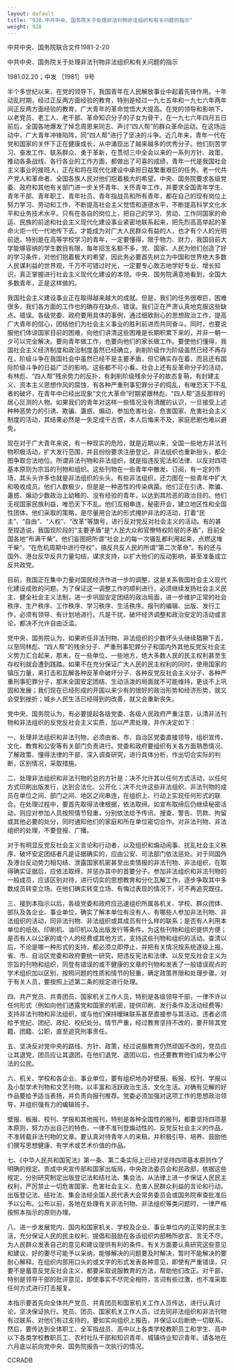 ```yaml
---
layout: default
title: "928.中共中央、国务院关于处理非法刊物非法组织和有关问题的指示"
weight: 928
---
```


中共中央、国务院联合文件1981-2-20

中共中央、国务院关于处理非法刊物非法组织和有关问题的指示

1981.02.20；中发 ［1981］ 9号

半个多世纪以来，在党的领导下，我国青年在人民解放事业中起着先锋作用。十年动乱时期，经过正反两方面经验的教育，特别是经过一九七五年和一九七六年两年间正反两方面经验的教育，广大青年的革命觉悟大大提高。在党的领导和影响下，以老党员、老工人、老干部、革命知识分子的子女为骨干，在一九七六年四月五日前后，全国各地爆发了悼念周恩来同志、声讨“四人帮”的群众革命运动。在这场运动中，广大青年冲锋陷阵，同“四人帮”进行了坚决的斗争。近几年来，青年一代在党和国家的关怀下正在健康成长，从中涌现出了越来越多的优秀分子。他们刻苦学习、奋发工作、联系群众、勇于革新，在贯彻三中全会以来的一系列方针、政策，推动各条战线、各行各业的工作方面，都做出了可喜的成绩，青年一代是我国社会主义事业的接班人，正在和将在现代化建设中承担日益繁重艰巨的任务。老一代共产党人和革命者、全国各族人民对他们抱着极大的希望。中央、国务院要求各级党委、政府和其他有关部门进一步关怀青年、关怀青年工作，并要求全国青年学生、青年干部、青年职工、青年社员、青年指战员和所有青年，都在自己的现有岗位上努力学习、劳动和工作，不断提高社会主义觉悟和道德水平，不断提高科学文化水平和业务技术水平。只有在各自的岗位上，把自己的学习、劳动、工作同国家的命运、民族的前途和社会主义现代化建设事业紧密地联系起来，把先烈高高举起的革命火炬一代一代地传下去，才能成为对广大人民群众有益的人，也才有个人的光明前途。特别是在高等学校学习的青年，一定要懂得，限于物力、财力，我国目前大学能够容纳的学生数目有限，每年招生名额不多，党、国家、人民为他们创造了好的学习条件，对他们抱着极大的希望，因此务必要首先树立为中国和世界绝大多数人民谋利益的世界观，千万不可错过时光，一定要专心致志地学好专业、增长知识，真正掌握进行社会主义现代化建设的本领。中央、国务院满意地看到，全国大多数青年，正是这样做的。

我国社会主义建设事业正在取得越来越大的成就。但是，我们的任务很艰巨，困难很多，我们各方面的工作也的确存在缺点、错误。我们正在严肃认真地克服这些缺点、错误。各级党委、政府要用具体的事例，通过细致耐心的思想政治工作，提高广大青年的信心，团结他们为社会主义事业的胜利前进而共同奋斗。同时，也要说服他们体谅国家目前的困难，向他们讲清这些困难是长期积累下来的，并非一朝一夕可以完全解决。要向青年做工作，也要向他们的家长做工作。要使他们懂得，我国社会主义经济制度和政治制度虽然已经确立，剥削阶级作为阶级虽然已经不再存在，阶级斗争在我国社会中虽然已经不是主要矛盾，但它确实存在着，而且还有国际阶级斗争的日益广泛的影响。这些都不可小看。社会上还有反革命分子的活动，有林彪、“四人帮”残余势力的反扑，有剥削阶级残余分子的故态复萌，有封建主义、资本主义思想作风的腐蚀，有各种严重刑事犯罪分子的捣乱，有唯恐天下不乱者的破坏，在青年中已经出现象“文化大革命”时期紧跟林彪、“四人帮”造反那样的居心叵测的人物。如果我们的青年对这样一些情况没有清醒的认识，一旦接受上述种种恶势力的引诱、欺骗、蛊惑、煽动，参加危害社会、危害国家、危害社会主义制度的活动，其结果必然是一失足成千古恨，本人后悔来不及，家庭悲剧也难以避免。

现在对于广大青年来说，有一种现实的危险，就是近期以来，全国一些地方非法刊物积极活动，扩大发行范围，并且纷纷要求注册登记，非法组织也重新抬头，都企图争取合法地位。所谓非法刊物和非法组织，就是指违反宪法和法律、以反对四项基本原则为宗旨的刊物和组织。这些刊物在一些青年中散发、订阅，有一定的市场，其头头许多也就是非法组织的头头。有些非法组织，还力图在一些青年中扩大和吸收成员。他们人数极少，但是是一种恶性的传染病菌。他们正在引诱、欺骗、蛊惑、煽动少数政治上幼稚的、没有经验的青年，以达到其险恶的政治目的。他们无视国家民族利益，唯恐天下不乱。他们互相串连，秘密开会，建立地区性和全国性团体。他们采取的策略，是尽量用合法的形式掩护非法的活动，打着“民主”、“自由”、“人权”、“改革”等旗号，进行反对党反对社会主义的活动。有的甚至捏造说，我国现阶段的“主要矛盾”是“人民大众和官僚特权阶层的矛盾”，目前全国各地“布满干柴”。他们妄图把所谓“社会上的每一次骚乱都利用起来，点燃这堆干柴”，“在危机周期中进行夺权”，搞反共反人民的所谓“第二次革命”。有的还与国外、港台反华反共力量勾结，谋求支持，以扩大他们的反动影响，甚至准备成立反共政党。

目前，我国正在集中力量对国民经济作进一步的调整，这是关系我国社会主义现代化建设成败的问题。为了保证这一调整工作的顺利进行，必须继续发扬社会主义民主、健全社会主义法制，进一步巩固安定团结的政治局面，进一步维护正常的社会秩序、生产秩序、工作秩序、学习秩序、生活秩序。报刊的编辑、出版、发行工作，必须有领导、有计划地进行。凡是干扰、破坏经济调整和政治安定的活动或言论，都决不允许自由泛滥。

党中央、国务院认为，如果听任非法刊物、非法组织的少数坏头头继续猖獗下去，以至同林彪、“四人帮”的残余分子、严重刑事犯罪分子和国内外其他反党反社会主义势力汇合起来，那末，在一些单位、一些地方，绝大多数人民的民主权利甚至生存权利就会遭到践踏。如果不在充分保证广大人民的民主权利的同时，使用国家的镇压力量，来打击和瓦解各种反革命破坏分子、各种反党反社会主义分子、各种严重刑事犯罪分子，那末全国安定团结、生动活泼的局面就不可能维持，更谈不上巩固和发展；我们现在已经形成的开国以来少有的很好的政治形势和经济形势，就又会受到挫折；城乡人民生活已经得到的改善，就又会重新丧失。

党中央、国务院认为，有必要提起各级党委、各级人民政府严重注意，认清非法刊物和非法组织的反党反社会主义实质，加以严肃处理，并作决定如下：

一、处理非法组织和非法刊物，必须由省、市、自治区党委直接领导，组织宣传、文化、教育和公安等有关部门负责进行。党委和政府要组织有关各方面熟悉情况、了解政策、懂得法律的干部，深入调查研究，进行具体分析，作出切合实际的判断，区别情况，采取措施。

二、处理非法组织和非法刊物的总的方针是：决不允许其以任何方式活动，以任何方式印刷出版发行，达到合法化、公开化；决不允许这些非法组织、非法刊物的成员在单位之间、部门之间、地区之间串连，在组织上、行动上实现任何形式的联合。在处理过程中，要首先取得法律根据，依法取缔。如宣布取缔后仍继续秘密活动，则应对参加人员按照情节轻重，分别依法给予传讯、搜查、警告、罚款、拘留或其他必要的处分，同时通知他们的家庭和所在单位密切合作。对非法刊物、非法组织的处理，不要登报、广播。

对于有明显反党反社会主义言论和行动者，以及组织和煽动闹事、扰乱社会主义秩序、破坏安定团结者凡是证据确实的，应由公安、司法部门依法惩处。对于同国外及港台反动势力相勾结、泄露国家机密甚至出卖情报的非法刊物、非法组织，在取得确实证据后，应依法取缔，并惩办其中的首要分子。参加非法组织和非法刊物的一般成员，应该区别对待，进行切实的思想教育和分化瓦解工作，逐步争取其中多数成员转变立场。在他们确实转变立场、有悔过表现的情况下，可不再追究既往。

三、接到本指示以后，各级党委和政府应迅速组织所属各机关、学校、群众团体、部队及各企业、事业单位，确实了解本单位有没有人、有哪些人参加非法刊物、非法组织的活动，同非法刊物、非法组织或其成员有什么样的联系；是否有人利用本单位的纸张、印刷机、油印机以及出版发行等条件，为这些刊物和组织提供方便；是否有人以公家的或个人的经费或其他方式，支持这些刊物和组织的活动。查清以后，不论是哪一种形式的支持，都必须立即停止，并把有关情况按系统逐级上报。省、市、自治区党委和政府要统一研究，把违反宪法和法律、以反党反社会主义为宗旨的刊物和组织，同登有错误的或不健康的文章的刊物和发表了一般错误观点的学术组织加以区别，按照问题的性质和情节的轻重，确定政策界限和处理步骤。对于有关人员，要按照上述第二条的规定进行处理。

四、共产党员、共青团员、国家机关工作人员，特别是各级领导干部，一律不许以任何形式（例如向他们透露党和国家的机密，提供印刷、发行条件及活动经费等）支持非法刊物和非法组织，或与他们保持暧昧联系甚至直接参与其活动。违者必须给予党纪、团纪、政纪、校纪处分。情节严重，经过教育坚持不改的，要开除其党籍、团籍、公职，直至追究刑事责任。

五、坚决反对党中央的路线、方针、政策，经过说服教育仍然顽固不改的，党员应让其退党，团员应让其退团。在他们退党、退团以后，也还要教育他们成为奉公守法的公民。

六、机关、学校和各企业、事业单位，要有组织地办好壁报、板报、校刊、学报以及小型学术刊物和文艺刊物，以丰富和活跃政治生活、文化生活。对确有见解的好作品要给予适当表扬，并负责向报刊推荐。党委必须加强对这项工作的思想政治领导，并组织强有力的编辑班子。

壁报、板报、校刊、学报和其他报刊，特别是各种全国性的报刊，都要坚持四项基本原则，努力办出自己的特色，一律不准刊登煽动性的、反党反社会主义的作品，不准转载非法刊物的文章。要认真对待青年人的来稿，并积极引导、培养、鼓励他们撰写思想健康、有学术或艺术价值的作品。

七、《中华人民共和国宪法》第一条、第二条实际上已经对坚持四项基本原则作了明确的规定。责成中央宣传部和国家出版局，中央政法委员会和民政部，依据这些规定，分别研究制定出版登记法和结社法、集会法，从法律上进一步保证人民民主权利，严厉禁止一切危害国家、危害社会主义、危害人民群众利益的言论和行动。出版登记法、结社法、集会法经全国人民代表大会常务委员会或国务院审查批准后予以公布。公布以前，各地在处理有关非法刊物、非法组织等类问题时，一律严格按照本指示的原则办理。

八、进一步发展党内、国内和国家机关、学校及企业、事业单位内的正常的民主生活，充分保证人民的民主权利，提倡和鼓励在各该组织内部畅所欲言、言无不尽，为人民群众发表自己的意见和建议提供有利的条件。有关方面要认真研究这些意见和建议，好的要尽可能予以采纳，能够解决的问题要及时解决，暂时不能解决的要耐心解释。在组织内部用口头的或文字的形式发表各种意见，即使有严重错误，只要不是蓄意反党反社会主义，都要采取说服教育的方法，帮助他们改正。对干部，特别是领导干部的批评意见，即使事实不尽完全相符，言词有些过激，也不准采取任何方式进行打击报复。

本指示要首先向全体共产党员、共青团员和国家机关工作人员传达，进行认真讨论，坚决保证执行。党员、团员、国家机关工作人员，过去同非法组织和非法刊物有过联系、对他们有过支持的，要如实向组织上报告，并保证以后断绝一切联系。然后，要传达到全体职工、全军指战员、高中以上各类学校教职员工和学生、高中以下各类学校教职员工、农村社队干部和知识青年、城镇待业知识青年。请各地在六月底以前向党中央、国务院报告一次执行的情况。

CCRADB


